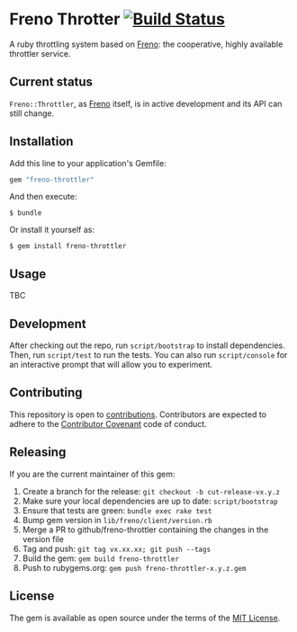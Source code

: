 # Freno Throtter [![Build Status](https://travis-ci.org/github/freno-throttler.svg)](https://travis-ci.org/github/freno-throttler)

A ruby throttling system based on [Freno](https://github.com/github/freno): the cooperative, highly available throttler service.

## Current status

`Freno::Throttler`, as [Freno](https://github.com/github/freno) itself, is in active development and its API can still change.

## Installation

Add this line to your application's Gemfile:

```ruby
gem "freno-throttler"
```

And then execute:

    $ bundle

Or install it yourself as:

    $ gem install freno-throttler

## Usage

TBC

## Development

After checking out the repo, run `script/bootstrap` to install dependencies. Then, run `script/test` to run the tests. You can also run `script/console` for an interactive prompt that will allow you to experiment.

## Contributing

This repository is open to [contributions](CONTRIBUTING.md). Contributors are expected to adhere to the [Contributor Covenant](http://contributor-covenant.org) code of conduct.

## Releasing

If you are the current maintainer of this gem:

1. Create a branch for the release: `git checkout -b cut-release-vx.y.z`
1. Make sure your local dependencies are up to date: `script/bootstrap`
1. Ensure that tests are green: `bundle exec rake test`
1. Bump gem version in `lib/freno/client/version.rb`
1. Merge a PR to github/freno-throttler containing the changes in the version file
1. Tag and push: `git tag vx.xx.xx; git push --tags`
1. Build the gem: `gem build freno-throttler`
1. Push to rubygems.org: `gem push freno-throttler-x.y.z.gem`

## License

The gem is available as open source under the terms of the [MIT License](http://opensource.org/licenses/MIT).
